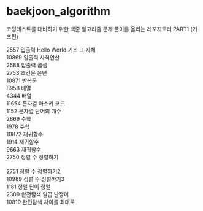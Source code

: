 # baekjoon_algorithm
코딩테스트를 대비하기 위한 백준 알고리즘 문제 풀이를 올리는 레포지토리 
PART1 (기초편)

2557	입출력	Hello World	기초 그 자체 </br>
10869	입출력	사칙연산 </br>
2588	입출력	곱셈	</br>
2753	조건문	윤년	</br>
10871	반복문	</br>
8958	배열	</br>
4344	배열	</br>
11654	문자열	아스키 코드	</br>
1152	문자열	단어의 개수</br>
2869	수학	</br>
1978	수학	</br>
10872	재귀함수 </br>
1914	재귀함수	</br>
9663	재귀함수 </br>
2750	정렬	수 정렬하기 </br>	 
2751	정렬	수 정렬하기2 </br>
10989	정렬	수 정렬하기3	 </br>
1181	정렬	단어 정렬	</br>
2309	완전탐색	일곱 난쟁이 </br>
10819	완전탐색	차이를 최대로	</br>
